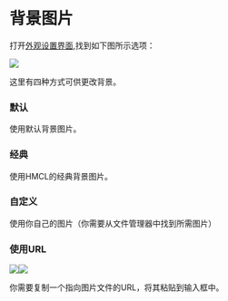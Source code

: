 # 背景图片

打开[外观设置界面](./),找到如下图所示选项：

![](../../.gitbook/assets/Screenshot\_2022-08-14-16-20-17-59\_d17cc25ab2657fb.jpg)

这里有四种方式可供更改背景。

### 默认

使用默认背景图片。

### 经典

使用HMCL的经典背景图片。

### 自定义

使用你自己的图片（你需要从文件管理器中找到所需图片）

### 使用URL

![](../../.gitbook/assets/Screenshot\_2022-08-14-16-38-42-99\_d17cc25ab2657fb.jpg)![](../../.gitbook/assets/Screenshot\_2022-08-14-16-38-40-34\_d17cc25ab2657fb.jpg)

你需要复制一个指向图片文件的URL，将其粘贴到输入框中。

